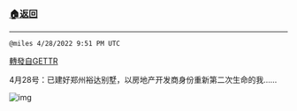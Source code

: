###  [:house:返回](README.md)
---


`@miles 4/28/2022 9:51 PM UTC`

[轉發自GETTR](https://gettr.com/post/p17hua3cb70)

 4月28号：已建好郑州裕达别墅，以房地产开发商身份重新第二次生命的我…… 



![img](https://media.gettr.com/group33/getter/2022/04/28/21/e688a9d2-221d-5ec7-5e8a-7f1c6e3b2e19/65280d9482e169ef3f57ea1353a82034.jpg)
